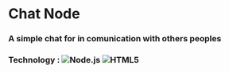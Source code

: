 # Chat Node
### A simple chat for in comunication with others peoples
### Technology : ![Node.js](https://img.shields.io/badge/Node.js-333333?logo=node.js) ![HTML5](https://img.shields.io/badge/-HTML5-333333?style=flat&logo=HTML5)
